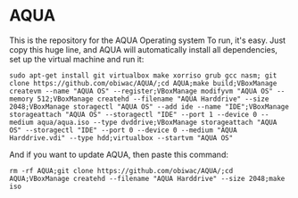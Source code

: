 # AQUA
This is the repository for the AQUA Operating system
To run, it's easy. Just copy this huge line, and AQUA will automatically install all dependencies, set up the virtual machine and run it:

`sudo apt-get install git virtualbox make xorriso grub gcc nasm; git clone https://github.com/obiwac/AQUA/;cd AQUA;make build;VBoxManage createvm --name "AQUA OS" --register;VBoxManage modifyvm "AQUA OS" --memory 512;VBoxManage createhd --filename "AQUA Harddrive" --size 2048;VBoxManage storagectl "AQUA OS" --add ide --name "IDE";VBoxManage storageattach "AQUA OS" --storagectl "IDE" --port 1 --device 0 --medium aqua/aqua.iso --type dvddrive;VBoxManage storageattach "AQUA OS" --storagectl "IDE" --port 0 --device 0 --medium "AQUA Harddrive.vdi" --type hdd;virtualbox --startvm "AQUA OS"`

And if you want to update AQUA, then paste this command:

`rm -rf AQUA;git clone https://github.com/obiwac/AQUA/;cd AQUA;VBoxManage createhd --filename "AQUA Harddrive" --size 2048;make iso`
